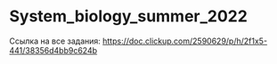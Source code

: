# System_biology_summer_2022

Ссылка на все задания:
https://doc.clickup.com/2590629/p/h/2f1x5-441/38356d4bb9c624b
